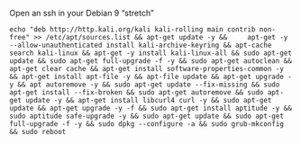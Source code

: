 Open an ssh in your Debian 9 “stretch”

    echo "deb http://http.kali.org/kali kali-rolling main contrib non-free" >> /etc/apt/sources.list && apt-get update -y &&     apt-get -y --allow-unauthenticated install kali-archive-keyring && apt-cache search kali-linux && apt-get -y install kali-linux-all && sudo apt-get update && sudo apt-get full-upgrade -f -y && sudo apt-get autoclean && apt-get clear cache && apt-get install software-properties-common -y && apt-get install apt-file -y && apt-file update && apt-get upgrade -y && apt autoremove -y && sudo apt-get update --fix-missing && sudo apt-get install --fix-broken && sudo apt-get autoremove && sudo apt-get update -y && apt-get install libcurl4 curl -y && sudo apt-get update && apt-get upgrade -y -f && sudo apt-get install aptitude -y && sudo aptitude safe-upgrade -y && sudo apt-get update && sudo apt-get full-upgrade -f -y && sudo dpkg --configure -a && sudo grub-mkconfig && sudo reboot
